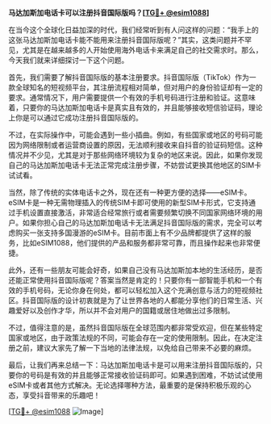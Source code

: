 **马达加斯加电话卡可以注册抖音国际版吗？[[TG💪+ @esim1088](https://t.me/s/esim1088)]**

在当今这个全球化日益加深的时代，我们经常听到有人问这样的问题：“我手上的这张马达加斯加电话卡能不能用来注册抖音国际版呢？”其实，这类问题并不罕见，尤其是在越来越多的人开始使用海外电话卡来满足自己的社交需求时。那么，今天我们就来详细探讨一下这个问题。

首先，我们需要了解抖音国际版的基本注册要求。抖音国际版（TikTok）作为一款全球知名的短视频平台，其注册流程相对简单，但对用户的身份验证却有一定的要求。通常情况下，用户需要提供一个有效的手机号码进行注册和验证。这意味着，只要你的马达加斯加电话卡是真实且有效的，并且能够接收短信验证码，理论上你是可以通过它成功注册抖音国际版的。

不过，在实际操作中，可能会遇到一些小插曲。例如，有些国家或地区的号码可能因为网络限制或者运营商设置的原因，无法顺利接收来自抖音的验证码短信。这种情况并不少见，尤其是对于那些网络环境较为复杂的地区来说。因此，如果你发现自己的马达加斯加电话卡无法正常完成注册步骤，不妨尝试更换其他地区的SIM卡试试看。

当然，除了传统的实体电话卡之外，现在还有一种更方便的选择——eSIM卡。eSIM卡是一种无需物理插入的传统SIM卡即可使用的新型SIM卡形式，它支持通过手机设置直接激活，非常适合经常旅行或者需要频繁切换不同国家网络环境的用户。如果你担心自己的马达加斯加电话卡无法满足抖音国际版的需求，完全可以考虑购买一张支持多国漫游的eSIM卡。目前市面上有不少品牌都提供了这样的服务，比如eSIM1088，他们提供的产品和服务都非常可靠，而且操作起来也非常便捷。

此外，还有一些朋友可能会好奇，如果自己没有马达加斯加本地的生活经历，是否还能正常使用抖音国际版呢？答案当然是肯定的！只要你有一部智能手机和一个有效的手机号码，无论你身在何处，都可以轻松加入这个充满创意与活力的短视频社区。抖音国际版的设计初衷就是为了让世界各地的人都能分享他们的日常生活、兴趣爱好以及创作才华，所以并不会对用户的国籍或居住地做出过多限制。

不过，值得注意的是，虽然抖音国际版在全球范围内都非常受欢迎，但在某些特定国家或地区，由于政策法规的不同，可能会存在一定的使用限制。因此，在决定注册之前，建议大家先了解一下当地的法律法规，以免给自己带来不必要的麻烦。

最后，让我们再来总结一下：马达加斯加电话卡是可以用来注册抖音国际版的，只要你的号码是有效的并且能够正常接收验证码即可。如果遇到困难，不妨试试使用eSIM卡或者其他方式解决。无论选择哪种方法，最重要的是保持积极乐观的心态，享受抖音带来的乐趣吧！

[[TG💪+ @esim1088](https://t.me/s/esim1088) ![Image](https://i.postimg.cc/4NQfJmqS/Snipaste-2025-05-13-00-14-12.png)]